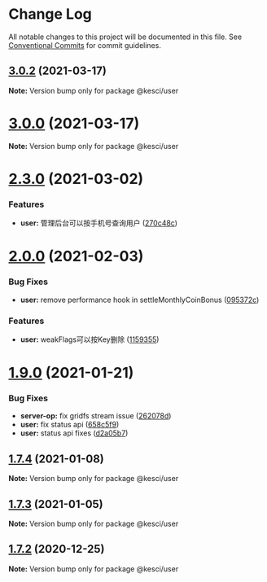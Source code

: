 # Change Log

All notable changes to this project will be documented in this file.
See [Conventional Commits](https://conventionalcommits.org) for commit guidelines.

## [3.0.2](https://gitlab-a3uxyvfhkudlt7.kesci.com/Kesci-NG/kesci-mono/compare/v3.0.1...v3.0.2) (2021-03-17)

**Note:** Version bump only for package @kesci/user





# [3.0.0](https://gitlab-a3uxyvfhkudlt7.kesci.com/Kesci-NG/kesci-mono/compare/v2.7.0...v3.0.0) (2021-03-17)

**Note:** Version bump only for package @kesci/user





# [2.3.0](https://gitlab-a3uxyvfhkudlt7.kesci.com/Kesci-NG/kesci-mono/compare/v2.2.1...v2.3.0) (2021-03-02)


### Features

* **user:** 管理后台可以按手机号查询用户 ([270c48c](https://gitlab-a3uxyvfhkudlt7.kesci.com/Kesci-NG/kesci-mono/commit/270c48c91895a607797abc9fe2e16d5947326247))





# [2.0.0](https://gitlab-a3uxyvfhkudlt7.kesci.com/Kesci-NG/kesci-mono/compare/v1.10.9...v2.0.0) (2021-02-03)


### Bug Fixes

* **user:** remove performance hook in settleMonthlyCoinBonus ([095372c](https://gitlab-a3uxyvfhkudlt7.kesci.com/Kesci-NG/kesci-mono/commit/095372c39d666ca3ea699c0f8f7216f67949042a))


### Features

* **user:** weakFlags可以按Key删除 ([1159355](https://gitlab-a3uxyvfhkudlt7.kesci.com/Kesci-NG/kesci-mono/commit/1159355a25aa8e4667977892cb70f9c849ea5a6c))





# [1.9.0](https://gitlab-a3uxyvfhkudlt7.kesci.com/Kesci-NG/kesci-mono/compare/v1.7.0...v1.9.0) (2021-01-21)


### Bug Fixes

* **server-op:** fix gridfs stream issue ([262078d](https://gitlab-a3uxyvfhkudlt7.kesci.com/Kesci-NG/kesci-mono/commit/262078d81dbae2da4303d4183bca7caf8e265136))
* **user:** fix status api ([658c5f9](https://gitlab-a3uxyvfhkudlt7.kesci.com/Kesci-NG/kesci-mono/commit/658c5f9d9be33de689ebe3b182a02e1ef66c9652))
* **user:** status api fixes ([d2a05b7](https://gitlab-a3uxyvfhkudlt7.kesci.com/Kesci-NG/kesci-mono/commit/d2a05b76ffaa708114c47c056687d7a29f7ed4dc))





## [1.7.4](https://gitlab-a3uxyvfhkudlt7.kesci.com/Kesci-NG/kesci-mono/compare/@kesci/user@1.7.3...@kesci/user@1.7.4) (2021-01-08)

**Note:** Version bump only for package @kesci/user





## [1.7.3](https://gitlab-a3uxyvfhkudlt7.kesci.com/Kesci-NG/kesci-mono/compare/@kesci/user@1.7.2...@kesci/user@1.7.3) (2021-01-05)

**Note:** Version bump only for package @kesci/user





## [1.7.2](https://gitlab-a3uxyvfhkudlt7.kesci.com/Kesci-NG/kesci-mono/compare/@kesci/user@1.7.1...@kesci/user@1.7.2) (2020-12-25)

**Note:** Version bump only for package @kesci/user
